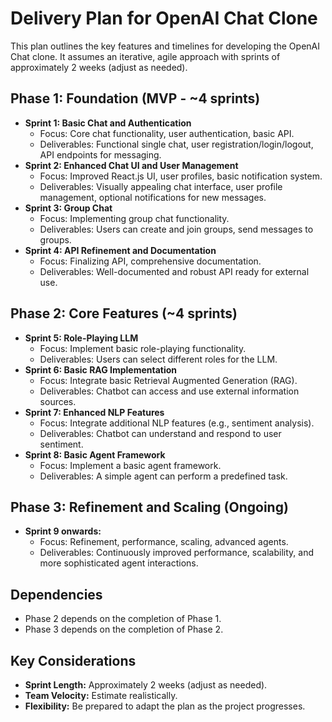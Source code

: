 # Delivery Plan for OpenAI Chat Clone

This plan outlines the key features and timelines for developing the OpenAI Chat clone. It assumes an iterative, agile approach with sprints of approximately 2 weeks (adjust as needed).

## Phase 1: Foundation (MVP - ~4 sprints)

* **Sprint 1: Basic Chat and Authentication**
  * Focus: Core chat functionality, user authentication, basic API.
  * Deliverables: Functional single chat, user registration/login/logout, API endpoints for messaging.
* **Sprint 2: Enhanced Chat UI and User Management**
  * Focus: Improved React.js UI, user profiles, basic notification system.
  * Deliverables: Visually appealing chat interface, user profile management, optional notifications for new messages.
* **Sprint 3: Group Chat**
  * Focus: Implementing group chat functionality.
  * Deliverables: Users can create and join groups, send messages to groups.
* **Sprint 4: API Refinement and Documentation**
  * Focus: Finalizing API, comprehensive documentation.
  * Deliverables: Well-documented and robust API ready for external use.

## Phase 2: Core Features (~4 sprints)

* **Sprint 5: Role-Playing LLM**
  * Focus: Implement basic role-playing functionality.
  * Deliverables: Users can select different roles for the LLM.
* **Sprint 6: Basic RAG Implementation**
  * Focus: Integrate basic Retrieval Augmented Generation (RAG).
  * Deliverables: Chatbot can access and use external information sources.
* **Sprint 7: Enhanced NLP Features**
  * Focus: Integrate additional NLP features (e.g., sentiment analysis).
  * Deliverables: Chatbot can understand and respond to user sentiment.
* **Sprint 8: Basic Agent Framework**
  * Focus: Implement a basic agent framework.
  * Deliverables: A simple agent can perform a predefined task.

## Phase 3: Refinement and Scaling (Ongoing)

* **Sprint 9 onwards:**
  * Focus: Refinement, performance, scaling, advanced agents.
  * Deliverables: Continuously improved performance, scalability, and more sophisticated agent interactions.

## Dependencies

* Phase 2 depends on the completion of Phase 1.
* Phase 3 depends on the completion of Phase 2.

## Key Considerations

* **Sprint Length:**  Approximately 2 weeks (adjust as needed).
* **Team Velocity:**  Estimate realistically.
* **Flexibility:**  Be prepared to adapt the plan as the project progresses.
